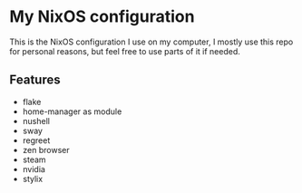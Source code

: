 # My NixOS configuration

This is the NixOS configuration I use on my computer, I mostly use this repo for personal reasons, but feel free to use parts of it if needed.

## Features
- flake
- home-manager as module
- nushell
- sway
- regreet
- zen browser
- steam
- nvidia
- stylix
